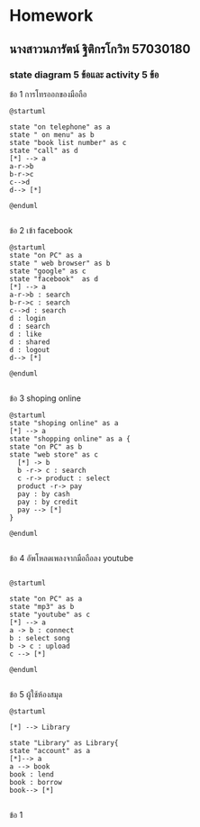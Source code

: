 # Homework
## นางสาวนภารัตน์ ฐิติกรโกวิท 57030180
### state diagram 5 ข้อและ activity 5 ข้อ 


ข้อ 1 การโทรออกของมือถือ

```
@startuml

state "on telephone" as a
state " on menu" as b
state "book list number" as c
state "call" as d
[*] --> a
a-r->b
b-r->c
c-->d
d--> [*]

@enduml
```

![]()


ข้อ 2 เข้า facebook

```
@startuml
state "on PC" as a
state " web browser" as b
state "google" as c
state "facebook"  as d
[*] --> a 
a-r->b : search
b-r->c : search
c-->d : search
d : login
d : search
d : like
d : shared
d : logout
d--> [*]

@enduml
```

![]()


ข้อ 3 shoping online


```
@startuml
state "shoping online" as a
[*] --> a
state "shopping online" as a {
state "on PC" as b
state "web store" as c
  [*] -> b
  b -r-> c : search
  c -r-> product : select
  product -r-> pay
  pay : by cash
  pay : by credit
  pay --> [*]
}

@enduml

```

![]()



ข้อ 4 อัพโหลดเพลงจากมือถือลง youtube

```

@startuml

state "on PC" as a
state "mp3" as b
state "youtube" as c
[*] --> a
a -> b : connect
b : select song
b -> c : upload
c --> [*]

@enduml

```

![]()


ข้อ 5 ผู้ใช้ห้องสมุด

```
@startuml

[*] --> Library

state "Library" as Library{
state "account" as a
[*]--> a
a --> book 
book : lend
book : borrow
book--> [*]

```

![]()


ข้อ 1 
